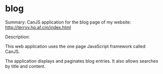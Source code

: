 blog
====

Summary: CanJS application for the blog page of my website: http://terryv.hp.af.cm/index.html


Description:

This web application uses the one page JavaScript framework called CanJS.

The application displays and paginates blog entries. It also allows searches by title and content.
